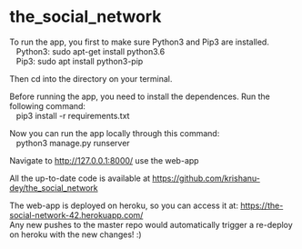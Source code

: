 # the_social_network

To run the app, you first to make sure Python3 and Pip3 are installed.  
&nbsp;&nbsp;&nbsp;Python3: sudo apt-get install python3.6  
&nbsp;&nbsp;&nbsp;Pip3: sudo apt install python3-pip  
  
Then cd into the directory on your terminal.  
  
Before running the app, you need to install the dependences. Run the following command:  
&nbsp;&nbsp;&nbsp;pip3 install -r requirements.txt  
  
Now you can run the app locally through this command:  
&nbsp;&nbsp;&nbsp;python3 manage.py runserver  
  
Navigate to http://127.0.0.1:8000/ use the web-app  
  
  
All the up-to-date code is available at https://github.com/krishanu-dey/the_social_network  
  
The web-app is deployed on heroku, so you can access it at: https://the-social-network-42.herokuapp.com/  
Any new pushes to the master repo would automatically trigger a re-deploy on heroku with the new changes! :)
